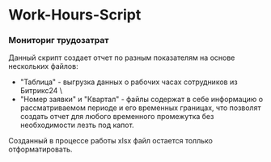 # Work-Hours-Script

### Мониториг трудозатрат 

Данный скрипт создает отчет по разным показателям на основе нескольких файлов: 
- "Таблица" - выгрузка данных о рабочих часах сотрудников из Битрикс24 \
- "Номер заявки" и "Квартал" - файлы содержат в себе информацию о рассматриваемом периоде и его временных границах, что позволят создать отчет для любого временного промежутка без необходимости лезть под капот.

Созданный в процессе работы xlsx файл остается толлько отформатировать.
